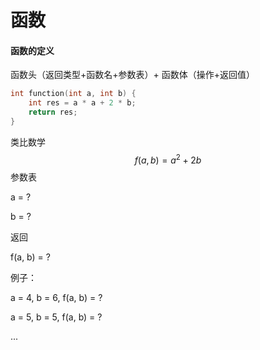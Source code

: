 # 函数

#### 函数的定义

函数头（返回类型+函数名+参数表）+ 函数体（操作+返回值）

```c
int function(int a, int b) {
    int res = a * a + 2 * b;
    return res;
}
```

类比数学
$$
f(a,b)=a^2+2b
$$
参数表

a = ?

b = ?

返回

f(a, b) = ?

例子：

a = 4, b = 6, f(a, b) = ?

a = 5, b = 5, f(a, b) = ?

...